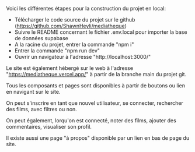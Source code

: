 ﻿Voici les différentes étapes pour la construction du projet en local:

- Télécharger le code source du projet sur le github (https://github.com/ShawnHeyli/mediatheque)
- Suivre le README concernant le fichier .env.local pour importer la base de données supabase
- A la racine du projet, entrer la commande "npm i"
- Entrer la commande "npm run dev"
- Ouvrir un navigateur à l'adresse "http://localhost:3000/"

Le site est également hébergé sur le web à l'adresse "https://mediatheque.vercel.app/" à partir de la branche main du projet git.

Tous les composants et pages sont disponibles à partir de boutons ou lien en navigant sur le site.

On peut s'inscrire en tant que nouvel utilisateur, se connecter, rechercher des films, avec filtres ou non.

On peut également, lorqu'on est connecté, noter des films, ajouter des commentaires, visualiser son profil.

Il existe aussi une page "à propos" disponible par un lien en bas de page du site.
